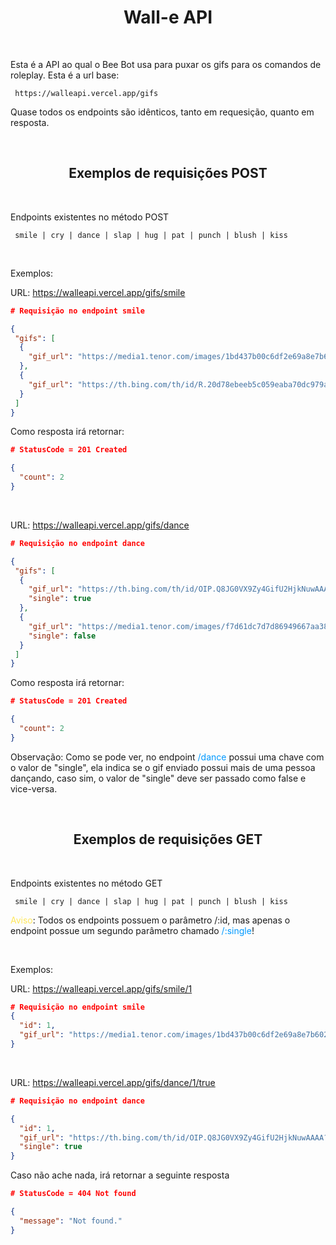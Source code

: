 <h1 align= "center">Wall-e API</h1>

<br/>

<p>Esta é a API ao qual o Bee Bot usa para puxar os gifs para os comandos de roleplay. Esta é a url base:</p>

```
 https://walleapi.vercel.app/gifs
```

<p>Quase todos os endpoints são idênticos, tanto em requesição, quanto em resposta.</p>

<br/>

<h2 align="center">Exemplos de requisições POST</h2>

<br/>

<p>Endpoints existentes no método POST</p>

```
 smile | cry | dance | slap | hug | pat | punch | blush | kiss
```

<br/>

<p>Exemplos:</p>


<p>URL: <a href="https://walleapi.vercel.app/gifs/smile" target="_blank">https://walleapi.vercel.app/gifs/smile</a></p>

```json
# Requisição no endpoint smile

{
 "gifs": [
  { 
    "gif_url": "https://media1.tenor.com/images/1bd437b00c6df2e69a8e7b602cd99750/tenor.gif?itemid=12989388" 
  },
  { 
    "gif_url": "https://th.bing.com/th/id/R.20d78ebeeb5c059eaba70dc979ab8fa9?rik=bfL8vEme03EWXw&pid=ImgRaw&r=0" 
  }
 ]
}
```

<p>Como resposta irá retornar:</p>

```json
# StatusCode = 201 Created

{
  "count": 2
}
```

<br/>

<p>URL: <a href="https://walleapi.vercel.app/gifs/dance" target="_blank">https://walleapi.vercel.app/gifs/dance</a></p>

```json
# Requisição no endpoint dance

{
 "gifs": [
  { 
    "gif_url": "https://th.bing.com/th/id/OIP.Q8JG0VX9Zy4GifU2HjkNuwAAAA?pid=ImgDet&rs=1",
    "single": true
  },
  { 
    "gif_url": "https://media1.tenor.com/images/f7d61dc7d7d86949667aa380eed87789/tenor.gif?itemid=11696796",
    "single": false 
  }
 ]
}
```
<p>Como resposta irá retornar:</p>

```json
# StatusCode = 201 Created

{
  "count": 2
}
```

<p>Observação: Como se pode ver, no endpoint <span style="color:#0099ff">/dance</span> possui uma chave com o valor de "single", ela indica se o gif enviado possui mais de uma pessoa dançando, caso sim, o valor de "single" deve ser passado como false e vice-versa.</><p>

<br/>

<h2 align="center">Exemplos de requisições GET</h2>

<br/>

<p>Endpoints existentes no método GET</p>

```
 smile | cry | dance | slap | hug | pat | punch | blush | kiss
```

<p><span style="color:#FEE75C">Aviso</span>: Todos os endpoints possuem o parâmetro /:id, mas apenas o endpoint possue um segundo parâmetro chamado <span style="color:#0099ff">/:single</span>!</p>

<br/>

<p>Exemplos:</p>

<p>URL: <a href="https://walleapi.vercel.app/gifs/smile/1" target="_blank">https://walleapi.vercel.app/gifs/smile/1</a></p>

```json
# Requisição no endpoint smile
{
  "id": 1,
  "gif_url": "https://media1.tenor.com/images/1bd437b00c6df2e69a8e7b602cd99750/tenor.gif?itemid=12989388"  
}
```

<br/>

<p>URL: <a href="https://walleapi.vercel.app/gifs/dance/1/true" target="_blank">https://walleapi.vercel.app/gifs/dance/1/true</a></p>

```json
# Requisição no endpoint dance

{
  "id": 1,
  "gif_url": "https://th.bing.com/th/id/OIP.Q8JG0VX9Zy4GifU2HjkNuwAAAA?pid=ImgDet&rs=1",
  "single": true
}
```

<p>Caso não ache nada, irá retornar a seguinte resposta</p>

```json
# StatusCode = 404 Not found

{
  "message": "Not found."
}
```
